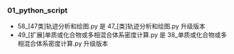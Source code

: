 ### 01_python_script
 
- 58_[47类]轨迹分析和绘图.py 是 47_[类]轨迹分析和绘图.py 升级版本
- 49_[扩展]单质或化合物或多相混合体系密度计算.py 是 38_单质或化合物或多相混合体系密度计算.py 升级版本
